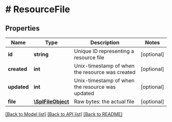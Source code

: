 # # ResourceFile

## Properties

Name | Type | Description | Notes
------------ | ------------- | ------------- | -------------
**id** | **string** | Unique ID representing a resource file | [optional] 
**created** | **int** | Unix-timestamp of when the resource was created | [optional] 
**updated** | **int** | Unix-timestamp of when the resource was updated | [optional] 
**file** | [**\SplFileObject**](\SplFileObject.md) | Raw bytes: the actual file | [optional] 

[[Back to Model list]](../../README.md#documentation-for-models) [[Back to API list]](../../README.md#documentation-for-api-endpoints) [[Back to README]](../../README.md)


